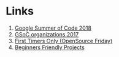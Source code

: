 
# Links
   1. [Google Summer of Code 2018](https://summerofcode.withgoogle.com/archive/)
   2. [GSoC organizations 2017](https://summerofcode.withgoogle.com/archive/2017/organizations/)
   3. [First Timers Only (OpenSource Friday)](http://www.firsttimersonly.com/)
   4. [Beginners Friendly Projects](https://github.com/MunGell/awesome-for-beginners) 
   
   
 

